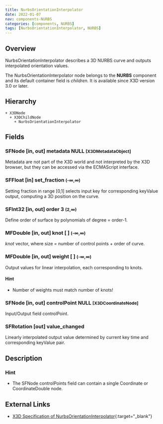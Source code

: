 ```yaml
---
title: NurbsOrientationInterpolator
date: 2022-01-07
nav: components-NURBS
categories: [components, NURBS]
tags: [NurbsOrientationInterpolator, NURBS]
---
```

<style>
.post h3 {
  word-spacing: 0.2em;
}
</style>

## Overview

NurbsOrientationInterpolator describes a 3D NURBS curve and outputs interpolated orientation values.

The NurbsOrientationInterpolator node belongs to the **NURBS** component and its default container field is *children.* It is available since X3D version 3.0 or later.

## Hierarchy

```
+ X3DNode
  + X3DChildNode
    + NurbsOrientationInterpolator
```

## Fields

### SFNode [in, out] **metadata** NULL <small>[X3DMetadataObject]</small>

Metadata are not part of the X3D world and not interpreted by the X3D browser, but they can be accessed via the ECMAScript interface.

### SFFloat [in] **set_fraction** <small>(-∞,∞)</small>

Setting fraction in range [0,1] selects input key for corresponding keyValue output, computing a 3D position on the curve.

### SFInt32 [in, out] **order** 3 <small>(2,∞)</small>

Define order of surface by polynomials of degree = order-1.

### MFDouble [in, out] **knot** [ ] <small>(-∞,∞)</small>

*knot* vector, where size = number of control points + order of curve.

### MFDouble [in, out] **weight** [ ] <small>(-∞,∞)</small>

Output values for linear interpolation, each corresponding to knots.

#### Hint

- Number of weights must match number of knots!

### SFNode [in, out] **controlPoint** NULL <small>[X3DCoordinateNode]</small>

Input/Output field controlPoint.

### SFRotation [out] **value_changed**

Linearly interpolated output value determined by current key time and corresponding keyValue pair.

## Description

### Hint

- The SFNode controlPoints field can contain a single Coordinate or CoordinateDouble node.

## External Links

- [X3D Specification of NurbsOrientationInterpolator](https://www.web3d.org/documents/specifications/19775-1/V4.0/Part01/components/nurbs.html#NurbsOrientationInterpolator){:target="_blank"}
